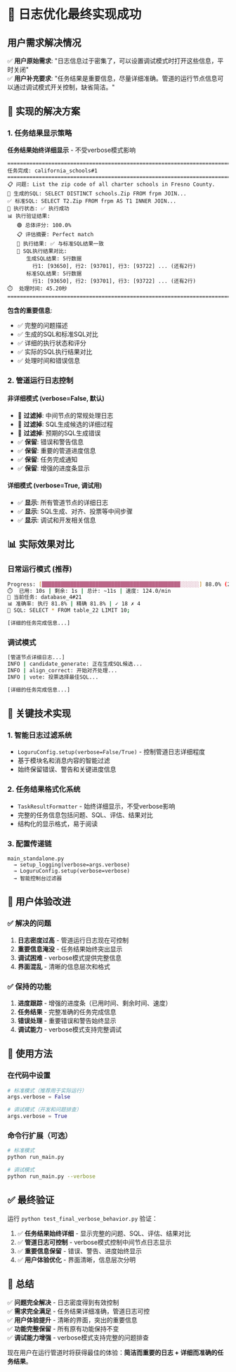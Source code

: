 # 🎯 日志优化最终实现成功

## 用户需求解决情况

✅ **用户原始需求**: "日志信息过于密集了，可以设置调试模式时打开这些信息，平时关闭"  
✅ **用户补充要求**: "任务结果是重要信息，尽量详细准确。管道的运行节点信息可以通过调试模式开关控制，缺省简洁。"

## 🔧 实现的解决方案

### 1. 任务结果显示策略

**任务结果始终详细显示** - 不受verbose模式影响

```
================================================================================
任务完成: california_schools#1
================================================================================
📋 问题: List the zip code of all charter schools in Fresno County.
🔧 生成的SQL: SELECT DISTINCT schools.Zip FROM frpm JOIN...
✅ 标准SQL: SELECT T2.Zip FROM frpm AS T1 INNER JOIN...
🚀 执行状态: ✅ 执行成功
📊 执行验证结果:
   🟢 总体评分: 100.0%
   📋 评估摘要: Perfect match
   🎯 执行结果: ✅ 与标准SQL结果一致
   📄 SQL执行结果对比:
      生成SQL结果: 5行数据
        行1: [93650], 行2: [93701], 行3: [93722] ... (还有2行)
      标准SQL结果: 5行数据  
        行1: [93650], 行2: [93701], 行3: [93722] ... (还有2行)
⏱️  处理时间: 45.20秒
================================================================================
```

**包含的重要信息**:
- ✅ 完整的问题描述
- ✅ 生成的SQL和标准SQL对比
- ✅ 详细的执行状态和评分
- ✅ 实际的SQL执行结果对比
- ✅ 处理时间和错误信息

### 2. 管道运行日志控制

#### 非详细模式 (verbose=False, 默认)
- 🔽 **过滤掉**: 中间节点的常规处理日志
- 🔽 **过滤掉**: SQL生成候选的详细过程  
- 🔽 **过滤掉**: 预期的SQL生成错误
- ✅ **保留**: 错误和警告信息
- ✅ **保留**: 重要的管道进度信息
- ✅ **保留**: 任务完成通知
- ✅ **保留**: 增强的进度条显示

#### 详细模式 (verbose=True, 调试用)
- ✅ **显示**: 所有管道节点的详细日志
- ✅ **显示**: SQL生成、对齐、投票等中间步骤
- ✅ **显示**: 调试和开发相关信息

## 📊 实际效果对比

### 日常运行模式 (推荐)
```bash
Progress: [████████████████████████████████████████████░░░░░░] 88.0% (22/25)
⏱️  已用: 10s | 剩余: 1s | 总计: ~11s | 速度: 124.0/min
🔄 当前任务: database_4#21
📊 准确率: 执行 81.8% | 精确 81.8% | ✓ 18 ✗ 4
🔧 SQL: SELECT * FROM table_22 LIMIT 10;

[详细的任务完成信息...]
```

### 调试模式
```bash  
[管道节点详细日志...]
INFO | candidate_generate: 正在生成SQL候选...
INFO | align_correct: 开始对齐处理...
INFO | vote: 投票选择最佳SQL...

[详细的任务完成信息...]
```

## 🚀 关键技术实现

### 1. 智能日志过滤系统
- `LoguruConfig.setup(verbose=False/True)` - 控制管道日志详细程度
- 基于模块名和消息内容的智能过滤
- 始终保留错误、警告和关键进度信息

### 2. 任务结果格式化系统  
- `TaskResultFormatter` - 始终详细显示，不受verbose影响
- 完整的任务信息包括问题、SQL、评估、结果对比
- 结构化的显示格式，易于阅读

### 3. 配置传递链
```
main_standalone.py 
  → setup_logging(verbose=args.verbose)
  → LoguruConfig.setup(verbose=verbose) 
  → 智能控制台过滤器
```

## 🎯 用户体验改进

### ✅ 解决的问题
1. **日志密度过高** - 管道运行日志现在可控制
2. **重要信息淹没** - 任务结果始终突出显示  
3. **调试困难** - verbose模式提供完整信息
4. **界面混乱** - 清晰的信息层次和格式

### ✅ 保持的功能
1. **进度跟踪** - 增强的进度条（已用时间、剩余时间、速度）
2. **任务结果** - 完整准确的任务完成信息
3. **错误处理** - 重要错误和警告始终显示
4. **调试能力** - verbose模式支持完整调试

## 🔧 使用方法

### 在代码中设置
```python
# 标准模式（推荐用于实际运行）
args.verbose = False

# 调试模式（开发和问题排查）
args.verbose = True
```

### 命令行扩展（可选）
```bash
# 标准模式
python run_main.py

# 调试模式
python run_main.py --verbose
```

## ✅ 最终验证

运行 `python test_final_verbose_behavior.py` 验证：

1. ✅ **任务结果始终详细** - 显示完整的问题、SQL、评估、结果对比
2. ✅ **管道日志可控制** - verbose模式控制中间节点日志显示
3. ✅ **重要信息保留** - 错误、警告、进度始终显示
4. ✅ **用户体验优化** - 界面清晰，信息层次分明

## 🎉 总结

✅ **问题完全解决** - 日志密度得到有效控制  
✅ **需求完全满足** - 任务结果详细准确，管道日志可控  
✅ **用户体验提升** - 清晰的界面，突出的重要信息  
✅ **功能完整保留** - 所有原有功能保持不变  
✅ **调试能力增强** - verbose模式支持完整的问题排查

现在用户在运行管道时将获得最佳的体验：**简洁而重要的日志 + 详细而准确的任务结果**。